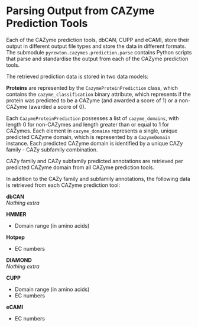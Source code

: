# Parsing Output from CAZyme Prediction Tools

Each of the CAZyme prediction tools, dbCAN, CUPP and eCAMI, store their output in different output file types and store the data in different formats. The submodule `pyrewton.cazymes.prediction.parse` contains Python scripts that parse and standardise the output from each of the CAZyme prediction tools.

The retrieved prediction data is stored in two data models:

**Proteins** are represented by the `CazymeProteinPrediction` class, which contains the `cazyme_classification` binary attribute, which represents if the protein was predicted to be a CAZyme (and awarded a score of 1) or a non-CAZyme (awarded a score of 0).

Each `CazymeProteinPrediction` possesses a list of `cazyme_domains`, with length 0 for non-CAZymes and length greater than or equal to 1 for CAZymes. Each element in `cazyme_domains` represents a single, unique predicted CAZyme domain, which is represented by a `CazymeDomain` instance. Each predicted CAZyme domain is identified by a unique CAZy family - CAZy subfamily combination.

CAZy family and CAZy subfamily predicted annotations are retrieved per predicted CAZyme domain from all CAZyme prediction tools.

In addition to the CAZy family and subfamily annotations, the following data is retrieved from each CAZyme prediction tool:

**dbCAN**  
_Nothing extra_  

**HMMER**  
- Domain range (in amino acids)  

**Hotpep**  
- EC numbers  

**DIAMOND**  
_Nothing extra_  

**CUPP**
- Domain range (in amino acids)
- EC numbers  

**eCAMI**
- EC numbers  
